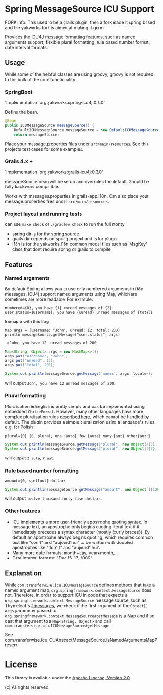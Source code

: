 # Spring MessageSource ICU Support

FORK info: This used to be a grails plugin, then a fork made it spring based and the yakworks
fork is aimed at making it gorm

Provides the [ICU4J](http://site.icu-project.org/) message formatting features, such as named arguments support, flexible plural formatting,
rule based number format, date interval formats.

## Usage

While some of the helpful classes are using groovy, groovy is not required to the bulk 
of the core functionality

### SpringBoot

`implementation 'org.yakworks:spring-icu4j:0.3.0'

Define the bean.

```Java
@Bean
public ICUMessageSource messageSource() {
    DefaultICUMessageSource messageSource = new DefaultICUMessageSource();
    return messageSource;
```

Place your message.properties files under `src/main/resources`. See this projects test cases for some examples.

### Grails 4.x +

`implementation 'org.yakworks:grails-icu4j:0.3.0'

messageSource bean will be setup and overrides the default. Should be fully backword compatible.

Works with messages.properties in grails-app/i18n. Can also place your message.properties files under `src/main/resources`. 

### Project layout and running tests

can use `make check` or `./gradlew check` to run the full monty

- spring dir is for the spring source
- grails dir depends on spring project and is for plugin
- i18n is for the yakworks.i18n common model files such as 'MsgKey' class that dont require spring or grails to compile


## Features

### Named arguments

By default Spring allows you to use only numbered arguments in i18n messages. ICU4j support named arguments using Map,
which are sometimes are more readable. For example:

```
numbered={0}, you have {1} unread messages of {2}
user.status={username}, you have {unread} unread messages of {total}
```

Exmaple with this libg:

```grooovy
Map args = [username: "John", unread: 12, total: 200)
println messageSource.getMessage("user.status", args)

->John, you have 12 unread messages of 200
```

```Java
Map<String, Object> args = new HashMap<>();
args.put("username", "John");
args.put("unread", 12);
args.put("total", 200);

System.out.println(messageSource.getMessage("names", args, locale));
```

will output `John, you have 12 unread messages of 200`.

### Plural formatting

Pluralisation in English is pretty simple and can be implemented using embedded `ChoiceFormat`. However, many other
languages have more complex pluralisation rules [described here](http://unicode.org/repos/cldr-tmp/trunk/diff/supplemental/language_plural_rules.html),
which cannot be handled by default. The plugin provides a simple pluralization using a language's rules, e.g. for Polish:

```
plural={0} {0, plural, one {auto} few {auta} many {aut} other{aut}}
```

```Java
System.out.println(messageSource.getMessage("plural", new Object[]{3}, locale));
System.out.println(messageSource.getMessage("plural", new Object[]{7}, locale));
```

will output `3 auta`, `7 aut`.

### Rule based number formatting

```
amount={0, spellout} dollars
```

```Java
System.out.printlin(messageSource.getMessage("amount", new Object[]{12045}, locale));
```

will output `twelve thousand forty-five dollars`.

### Other features

- ICU implements a more user-friendly apostrophe quoting syntax. In message text, an apostrophe only begins quoting
literal text if it immediately precedes a syntax character (mostly {curly braces}). By default an apostrophe always
begins quoting, which requires common text like "don't" and "aujourd'hui" to be written with doubled apostrophes like "don''t" and "aujourd''hui".
- Many more date formats: month+day, year+month,...
- Date interval formats: "Dec 15-17, 2009"


## Explanation

While `com.transferwise.icu.ICUMessageSource` defines methods that take a named argument map, `org.springframework.context.MessageSource` does not. 
Therefore, in order to support ICU in code that expects a `org.springframework.context.MessageSource` message source, 
such as Thymeleaf's [#messages](https://www.thymeleaf.org/doc/tutorials/2.1/usingthymeleaf.html#messages-1), 
we check if the first argument of the `Object[] args` parameter passed to `org.springframework.context.MessageSource#getMessage` 
is a Map and if so cast that argument to a `Map<String, Object>` and call `com.transferwise.icu.ICUMessageSource#getMessage`

See com.transferwise.icu.ICUAbstractMessageSource.isNamedArgumentsMapPresent

# License
This library is available under the [Apache License, Version 2.0](http://www.apache.org/licenses/LICENSE-2.0).

(c) All rights reserved
